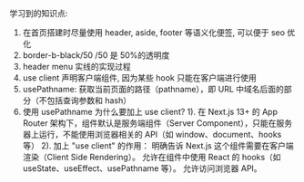 学习到的知识点:

1. 在首页搭建时尽量使用 header, aside, footer 等语义化便签, 可以便于 seo 优化
2. border-b-black/50 /50 是 50%的透明度
3. header menu 实线的实现过程
4. use client 声明客户端组件, 因为某些 hook 只能在客户端进行使用
5. usePathname: 获取当前页面的路径（pathname），即 URL 中域名后面的部分（不包括查询参数和 hash）
6. 使用 usePathname 为什么要加上 use client?
   1). 在 Next.js 13+ 的 App Router 架构下，组件默认是服务端组件（Server Component），只能在服务器上运行，不能使用浏览器相关的 API（如 window、document、hooks 等）
   2). 加上 "use client" 的作用：
   明确告诉 Next.js 这个组件需要在客户端渲染（Client Side Rendering）。
   允许在组件中使用 React 的 hooks（如 useState、useEffect、usePathname 等）。
   允许访问浏览器 API。
